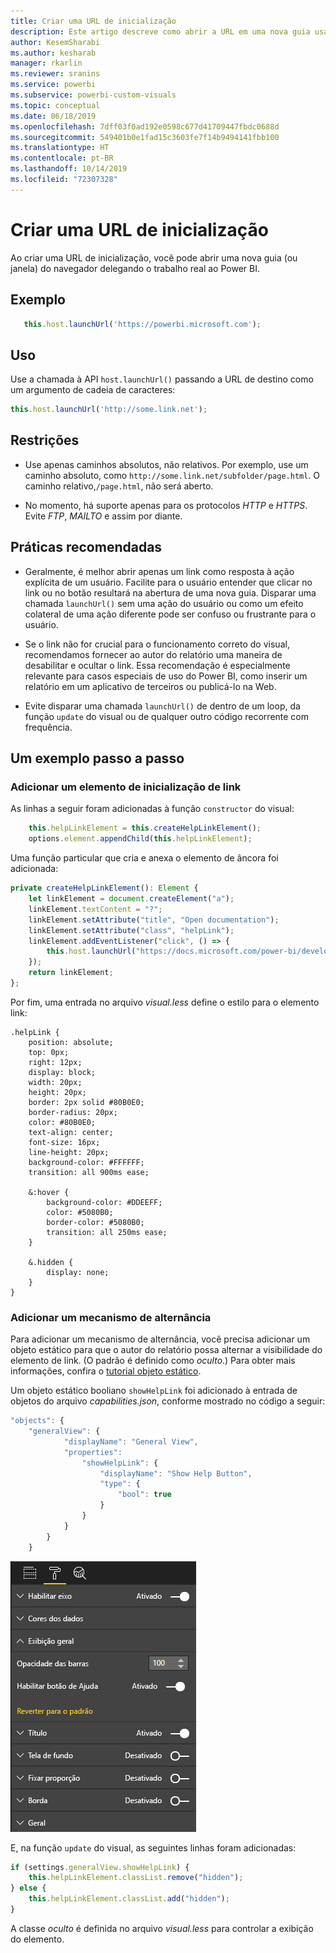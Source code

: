 ```yaml
---
title: Criar uma URL de inicialização
description: Este artigo descreve como abrir a URL em uma nova guia usando visuais do Power BI.
author: KesemSharabi
ms.author: kesharab
manager: rkarlin
ms.reviewer: sranins
ms.service: powerbi
ms.subservice: powerbi-custom-visuals
ms.topic: conceptual
ms.date: 06/18/2019
ms.openlocfilehash: 7dff03f0ad192e0598c677d41709447fbdc0688d
ms.sourcegitcommit: 549401b0e1fad15c3603fe7f14b9494141fbb100
ms.translationtype: HT
ms.contentlocale: pt-BR
ms.lasthandoff: 10/14/2019
ms.locfileid: "72307328"
---
```

# <a name="create-a-launch-url"></a>Criar uma URL de inicialização

Ao criar uma URL de inicialização, você pode abrir uma nova guia (ou janela) do navegador delegando o trabalho real ao Power BI.

## <a name="sample"></a>Exemplo

```typescript
   this.host.launchUrl('https://powerbi.microsoft.com');
```

## <a name="usage"></a>Uso

Use a chamada à API `host.launchUrl()` passando a URL de destino como um argumento de cadeia de caracteres:

```typescript
this.host.launchUrl('http://some.link.net');
```

## <a name="restrictions"></a>Restrições

* Use apenas caminhos absolutos, não relativos. Por exemplo, use um caminho absoluto, como `http://some.link.net/subfolder/page.html`. O caminho relativo,`/page.html`, não será aberto.

* No momento, há suporte apenas para os protocolos *HTTP* e *HTTPS*. Evite *FTP*, *MAILTO* e assim por diante.

## <a name="best-practices"></a>Práticas recomendadas

* Geralmente, é melhor abrir apenas um link como resposta à ação explícita de um usuário. Facilite para o usuário entender que clicar no link ou no botão resultará na abertura de uma nova guia. Disparar uma chamada `launchUrl()` sem uma ação do usuário ou como um efeito colateral de uma ação diferente pode ser confuso ou frustrante para o usuário.

* Se o link não for crucial para o funcionamento correto do visual, recomendamos fornecer ao autor do relatório uma maneira de desabilitar e ocultar o link. Essa recomendação é especialmente relevante para casos especiais de uso do Power BI, como inserir um relatório em um aplicativo de terceiros ou publicá-lo na Web.

* Evite disparar uma chamada `launchUrl()` de dentro de um loop, da função `update` do visual ou de qualquer outro código recorrente com frequência.

## <a name="a-step-by-step-example"></a>Um exemplo passo a passo

### <a name="add-a-link-launching-element"></a>Adicionar um elemento de inicialização de link

As linhas a seguir foram adicionadas à função `constructor` do visual:

```typescript
    this.helpLinkElement = this.createHelpLinkElement();
    options.element.appendChild(this.helpLinkElement);
```

Uma função particular que cria e anexa o elemento de âncora foi adicionada:

```typescript
private createHelpLinkElement(): Element {
    let linkElement = document.createElement("a");
    linkElement.textContent = "?";
    linkElement.setAttribute("title", "Open documentation");
    linkElement.setAttribute("class", "helpLink");
    linkElement.addEventListener("click", () => {
        this.host.launchUrl("https://docs.microsoft.com/power-bi/developer/visuals/custom-visual-develop-tutorial");
    });
    return linkElement;
};
```

Por fim, uma entrada no arquivo *visual.less* define o estilo para o elemento link:

```less
.helpLink {
    position: absolute;
    top: 0px;
    right: 12px;
    display: block;
    width: 20px;
    height: 20px;
    border: 2px solid #80B0E0;
    border-radius: 20px;
    color: #80B0E0;
    text-align: center;
    font-size: 16px;
    line-height: 20px;
    background-color: #FFFFFF;
    transition: all 900ms ease;

    &:hover {
        background-color: #DDEEFF;
        color: #5080B0;
        border-color: #5080B0;
        transition: all 250ms ease;
    }

    &.hidden {
        display: none;
    }
}
```

### <a name="add-a-toggling-mechanism"></a>Adicionar um mecanismo de alternância

Para adicionar um mecanismo de alternância, você precisa adicionar um objeto estático para que o autor do relatório possa alternar a visibilidade do elemento de link. (O padrão é definido como *oculto*.) Para obter mais informações, confira o [tutorial objeto estático](https://microsoft.github.io/PowerBI-visuals/docs/concepts/objects-and-properties).

Um objeto estático booliano `showHelpLink` foi adicionado à entrada de objetos do arquivo *capabilities.json*, conforme mostrado no código a seguir:

```typescript
"objects": {
    "generalView": {
            "displayName": "General View",
            "properties":
                "showHelpLink": {
                    "displayName": "Show Help Button",
                    "type": {
                        "bool": true
                    }
                }
            }
        }
    }
```

![Ativar/desativar URL](./media/launchurl-toggle.png)

E, na função `update` do visual, as seguintes linhas foram adicionadas:

```typescript
if (settings.generalView.showHelpLink) {
    this.helpLinkElement.classList.remove("hidden");
} else {
    this.helpLinkElement.classList.add("hidden");
}
```

A classe *oculto* é definida no arquivo *visual.less* para controlar a exibição do elemento.
